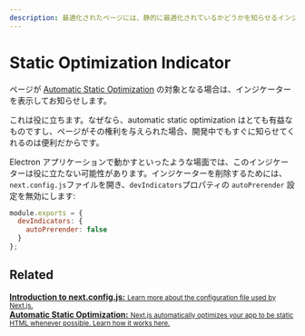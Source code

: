 ```yaml
---
description: 最適化されたページには、静的に最適化されているかどうかを知らせるインジケーターが含まれています。オプトアウトの方法を見ていきましょう。
---
```


# Static Optimization Indicator

ページが [Automatic Static Optimization](/docs/advanced-features/automatic-static-optimization.md) の対象となる場合は、インジケーターを表示してお知らせします。

これは役に立ちます。なぜなら、automatic static optimization はとても有益なものですし、ページがその権利を与えられた場合、開発中でもすぐに知らせてくれるのは便利だからです。

Electron アプリケーションで動かすといったような場面では、このインジケーターは役に立たない可能性があります。インジケーターを削除するためには、`next.config.js`ファイルを開き、`devIndicators`プロパティの `autoPrerender` 設定を無効にします:

```js
module.exports = {
  devIndicators: {
    autoPrerender: false
  }
};
```

## Related

<div class="card">
  <a href="/docs/api-reference/next.config.js/introduction.md">
    <b>Introduction to next.config.js:</b>
    <small>Learn more about the configuration file used by Next.js.</small>
  </a>
</div>

<div class="card">
  <a href="/docs/advanced-features/automatic-static-optimization.md">
    <b>Automatic Static Optimization:</b>
    <small>Next.js automatically optimizes your app to be static HTML whenever possible. Learn how it works here.</small>
  </a>
</div>
